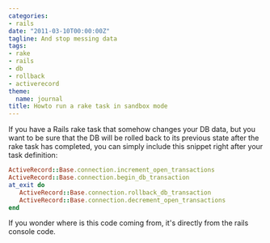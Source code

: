 ```yaml
---
categories:
- rails
date: "2011-03-10T00:00:00Z"
tagline: And stop messing data
tags:
- rake
- rails
- db
- rollback
- activerecord
theme:
  name: journal
title: Howto run a rake task in sandbox mode
---
```



If you have a Rails rake task that somehow changes your DB data, but you want to be sure that the DB will be rolled back to its previous state after the rake task has completed, you can simply include this snippet right after your task definition:

```ruby
ActiveRecord::Base.connection.increment_open_transactions
ActiveRecord::Base.connection.begin_db_transaction
at_exit do
   ActiveRecord::Base.connection.rollback_db_transaction
   ActiveRecord::Base.connection.decrement_open_transactions
end
```

If you wonder where is this code coming from, it's directly from the rails console code.
